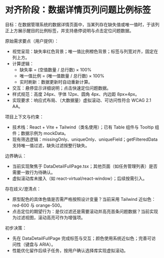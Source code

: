 # 对齐阶段：数据详情页列问题比例标签

目标：在数据管理系统的数据详情页面中，当某列存在缺失值或唯一值时，于该列正上方展示醒目的比例标签，并支持悬停说明与点击定位问题数据。

原始需求要点（用户提供）：
- 视觉呈现：缺失率红色背景；唯一值比例橙色背景；标签与列宽对齐，固定在列上方。
- 计算逻辑：
  - 缺失率 = (空值数量 / 总行数) × 100%
  - 唯一值比例 = (唯一值数量 / 总行数) × 100%
  - 实时刷新：数据更新时自动重新计算。
- 交互：悬停显示详细说明；点击快速定位问题数据。
- 样式规范：高度 24px、字体 12px、圆角 4px、内边距 8px×4px。
- 实现要求：响应式布局、（大数据量）虚拟滚动、可访问性符合 WCAG 2.1 AA。

项目上下文与约束：
- 技术栈：React + Vite + Tailwind（类名使用）；已有 Table 组件与 Tooltip 组件；数据示例为 mockData。
- 现有筛选逻辑：missingOnly、uniqueOnly、uniqueField；getFilteredData 支持唯一值过滤，缺失过滤按整行缺失。

边界确认：
- 当前实现聚焦于 DataDetailFullPage.tsx；其他页面（如任务管理列表）是否需要一致行为待确认。
- 虚拟滚动库未接入（如 react-virtual/react-window）；后续按需引入。

存在歧义/澄清点：
- 原型配色的具体色值是否需严格按照设计变量？当前采用 Tailwind 近似色：red-600 与 orange-500。
- 点击定位的期望行为：是仅过滤还是需要滚动并高亮首条问题数据？当前实现为过滤视图，滚动高亮可作为增强项。

初步决策：
- 先在 DataDetailFullPage 完成标签与交互；颜色使用系统近似色；完善可访问性（键盘与 ARIA）。
- 性能优化留作后续子任务，按用户确认选择库实现虚拟滚动。